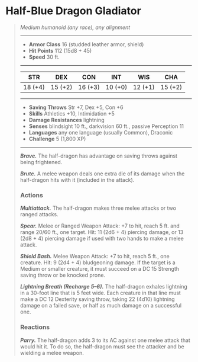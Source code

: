 # Half-Blue Dragon Gladiator
>*Medium humanoid (any race), any alignment*
>___
>- **Armor Class** 16 (studded leather armor, shield)
>- **Hit Points** 112 (15d8 + 45)
>- **Speed** 30 ft.
>___
>|STR|DEX|CON|INT|WIS|CHA|
>|:---:|:---:|:---:|:---:|:---:|:---:|
>|18 (+4)|15 (+2)|16 (+3)|10 (+0)|12 (+1)|15 (+2)|
>___
>- **Saving Throws** Str +7, Dex +5, Con +6
>- **Skills** Athletics +10, Intimidation +5
>- **Damage Resistances** lightning
>- **Senses** blindsight 10 ft., darkvision 60 ft., passive Perception 11
>- **Languages** any one language (usually Common), Draconic
>- **Challenge** 5 (1,800 XP)
>___
>***Brave.*** The half-dragon has advantage on saving throws against being frightened.  
>
>***Brute.*** A melee weapon deals one extra die of its damage when the half-dragon hits with it (included in the attack).  
>
>### Actions
>***Multiattack.*** The half-dragon makes three melee attacks or two ranged attacks.  
>
>***Spear.*** Melee  or Ranged Weapon Attack: +7 to hit, reach 5 ft. and range 20/60 ft., one target. Hit: 11 (2d6 + 4) piercing damage, or 13 (2d8 + 4) piercing damage if used with two hands to make a melee attack.  
>
>***Shield Bash.*** Melee Weapon Attack: +7 to hit, reach 5 ft., one creature. Hit: 9 (2d4 + 4) bludgeoning damage. If the target is a Medium or smaller creature, it must succeed on a DC 15 Strength saving throw or be knocked prone.  
>
>***Lightning Breath (Recharge 5–6).*** The half-dragon exhales lightning in a 30-foot line that is 5 feet wide. Each creature in that line must make a DC 12 Dexterity saving throw, taking 22 (4d10) lightning damage on a failed save, or half as much damage on a successful one.  
>
>### Reactions
>***Parry.*** The half-dragon adds 3 to its AC against one melee attack that would hit it. To do so, the half-dragon must see the attacker and be wielding a melee weapon.